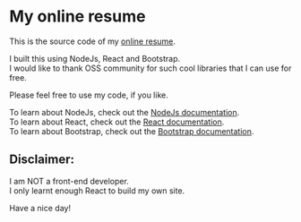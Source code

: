 # My online resume 

This is the source code of my [online resume](https://vongkhmer.github.io/online_resume/).


I built this using NodeJs, React and Bootstrap.\
I would like to thank OSS community for such cool libraries that I can use for free.

Please feel free to use my code, if you like.

To learn about NodeJs, check out the [NodeJs documentation](https://nodejs.org/en/).\
To learn about React, check out the [React documentation](https://reactjs.org/).\
To learn about Bootstrap, check out the [Bootstrap documentation](https://getbootstrap.com/).

## Disclaimer: 
I am NOT a front-end developer.\
I only learnt enough React to build my own site.

Have a nice day!